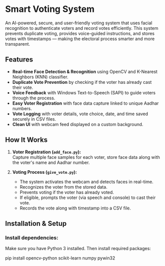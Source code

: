 # Smart Voting System

An AI-powered, secure, and user-friendly voting system that uses facial recognition to authenticate voters and record votes efficiently. This system prevents duplicate voting, provides voice-guided instructions, and stores votes with timestamps — making the electoral process smarter and more transparent.



## Features

- **Real-time Face Detection & Recognition** using OpenCV and K-Nearest Neighbors (KNN) classifier.
- **Duplicate Vote Prevention** by checking if the voter has already cast their vote.
- **Voice Feedback** with Windows Text-to-Speech (SAPI) to guide voters through the process.
- **Easy Voter Registration** with face data capture linked to unique Aadhar numbers.
- **Vote Logging** with voter details, vote choice, date, and time saved securely in CSV files.
- **Clean UI** with webcam feed displayed on a custom background.



## How It Works

1. **Voter Registration (`add_face.py`):**  
   Capture multiple face samples for each voter, store face data along with the voter's name and Aadhar number.

2. **Voting Process (`give_vote.py`):**  
   - The system activates the webcam and detects faces in real-time.  
   - Recognizes the voter from the stored data.  
   - Prevents voting if the voter has already voted.  
   - If eligible, prompts the voter (via speech and console) to cast their vote.  
   - Records the vote along with timestamp into a CSV file.


## Installation & Setup

### Install dependencies:

Make sure you have Python 3 installed. Then install required packages:


pip install opencv-python scikit-learn numpy pywin32

 
